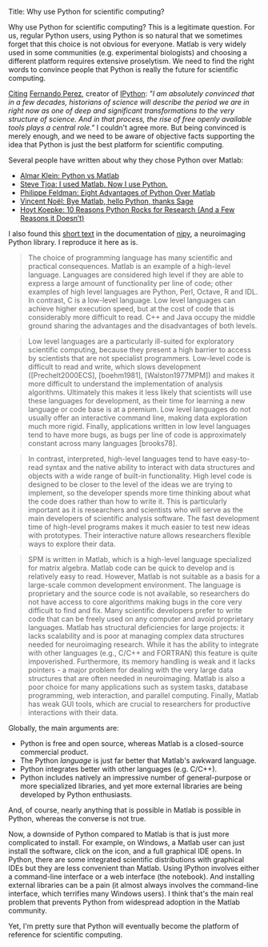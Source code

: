 Title: Why use Python for scientific computing?

Why use Python for scientific computing? This is a legitimate question. For us, regular Python users, using Python is so natural that we sometimes forget that this choice is not obvious for everyone. Matlab is very widely used in some communities (e.g. experimental biologists) and choosing a different platform requires extensive proselytism. We need to find the right words to convince people that Python is really the future for scientific computing.

<!-- PELICAN_END_SUMMARY -->

[Citing](http://blog.fperez.org/2013/07/in-memoriam-john-d-hunter-iii-1968-2012.html) [Fernando Perez](http://fperez.org/), creator of [IPython](http://ipython.org): *"I am absolutely convinced that in a few decades, historians of science will describe the period we are in right now as one of deep and significant transformations to the very structure of science. And in that process, the rise of free openly available tools plays a central role."* I couldn't agree more. But being convinced is merely enough, and we need to be aware of objective facts supporting the idea that Python is just the best platform for scientific computing.

Several people have written about why they chose Python over Matlab:

-   [Almar Klein: Python vs
    Matlab](https://sites.google.com/site/pythonforscientists/python-vs-matlab)
-   [Steve Tjoa: I used Matlab. Now I use
    Python.](http://stevetjoa.com/305/)
-   [Philippe Feldman: Eight Advantages of Python Over
    Matlab](http://phillipmfeldman.org/Python/Advantages_of_Python_Over_Matlab.html)
-   [Vincent Noël: Bye Matlab, hello Python, thanks
    Sage](http://vnoel.wordpress.com/2008/05/03/bye-matlab-hello-python-thanks-sage/)
-   [Hoyt Koepke: 10 Reasons Python Rocks for Research (And a Few
    Reasons it
    Doesn’t)](http://www.stat.washington.edu/~hoytak/blog/whypython.html)

I also found this [short text](http://nipy.org/nipy/stable/faq/why.html) in the documentation of [nipy](http://nipy.org/), a neuroimaging Python library. I reproduce it here as is.

> The choice of programming language has many scientific and practical consequences. Matlab is an example of a high-level language. Languages are considered high level if they are able to express a large amount of functionality per line of code; other examples of high level languages are Python, Perl, Octave, R and IDL. In contrast, C is a low-level language. Low level languages can achieve higher execution speed, but at the cost of code that is considerably more difficult to read. C++ and Java occupy the middle ground sharing the advantages and the disadvantages of both levels.

> Low level languages are a particularly ill-suited for exploratory scientific computing, because they present a high barrier to access by scientists that are not specialist programmers. Low-level code is difficult to read and write, which slows development ([Prechelt2000ECS], [boehm1981], [Walston1977MPM]) and makes it more difficult to understand the implementation of analysis algorithms. Ultimately this makes it less likely that scientists will use these languages for development, as their time for learning a new language or code base is at a premium. Low level languages do not usually offer an interactive command line, making data exploration much more rigid. Finally, applications written in low level languages tend to have more bugs, as bugs per line of code is approximately constant across many languages [brooks78].

> In contrast, interpreted, high-level languages tend to have easy-to-read syntax and the native ability to interact with data structures and objects with a wide range of built-in functionality. High level code is designed to be closer to the level of the ideas we are trying to implement, so the developer spends more time thinking about what the code does rather than how to write it. This is particularly important as it is researchers and scientists who will serve as the main developers of scientific analysis software. The fast development time of high-level programs makes it much easier to test new ideas with prototypes. Their interactive nature allows researchers flexible ways to explore their data.

> SPM is written in Matlab, which is a high-level language specialized for matrix algebra. Matlab code can be quick to develop and is relatively easy to read. However, Matlab is not suitable as a basis for a large-scale common development environment. The language is proprietary and the source code is not available, so researchers do not have access to core algorithms making bugs in the core very difficult to find and fix. Many scientific developers prefer to write code that can be freely used on any computer and avoid proprietary languages. Matlab has structural deficiencies for large projects: it lacks scalability and is poor at managing complex data structures needed for neuroimaging research. While it has the ability to integrate with other languages (e.g., C/C++ and FORTRAN) this feature is quite impoverished. Furthermore, its memory handling is weak and it lacks pointers - a major problem for dealing with the very large data structures that are often needed in neuroimaging. Matlab is also a poor choice for many applications such as system tasks, database programming, web interaction, and parallel computing. Finally, Matlab has weak GUI tools, which are crucial to researchers for productive interactions with their data.

Globally, the main arguments are:

-   Python is free and open source, whereas Matlab is a closed-source
    commercial product.
-   The Python *language* is just far better that Matlab's awkward
    language.
-   Python integrates better with other languages (e.g. C/C++).
-   Python includes natively an impressive number of general-purpose or
    more specialized libraries, and yet more external libraries are
    being developed by Python enthusiasts.

And, of course, nearly anything that is possible in Matlab is possible in Python, whereas the converse is not true.

Now, a downside of Python compared to Matlab is that is just more complicated to install. For example, on Windows, a Matlab user can just install the software, click on the icon, and a full graphical IDE opens. In Python, there are some integrated scientific distributions with graphical IDEs but they are less convenient than Matlab. Using IPython involves either a command-line interface or a web interface (the notebook). And installing external libraries can be a pain (it almost always involves the command-line interface, which terrifies many Windows users). I think that's the main real problem that prevents Python from widespread adoption in the Matlab community.

Yet, I'm pretty sure that Python will eventually become the platform of reference for scientific computing.
